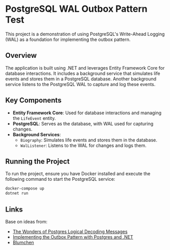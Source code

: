 # PostgreSQL WAL Outbox Pattern Test

This project is a demonstration of using PostgreSQL's Write-Ahead Logging (WAL) as a foundation for implementing the outbox pattern.

## Overview

The application is built using .NET and leverages Entity Framework Core for database interactions. It includes a background service that simulates life events and stores them in a PostgreSQL database. Another background service listens to the PostgreSQL WAL to capture and log these events.

## Key Components

- **Entity Framework Core**: Used for database interactions and managing the `LifeEvent` entity.
- **PostgreSQL**: Serves as the database, with WAL used for capturing changes.
- **Background Services**: 
  - `Biography`: Simulates life events and stores them in the database.
  - `WalListener`: Listens to the WAL for changes and logs them.

## Running the Project

To run the project, ensure you have Docker installed and execute the following command to start the PostgreSQL service:

```bash
docker-compose up
dotnet run
```

## Links

Base on ideas from:

* [The Wonders of Postgres Logical Decoding Messages](https://www.infoq.com/articles/wonders-of-postgres-logical-decoding-messages/)
* [Implementing the Outbox Pattern with Postgres and .NET](https://www.bytefish.de/blog/outbox_events_postgres_dotnet.html)
* [Blumchen](https://github.com/event-driven-io/Blumchen)
